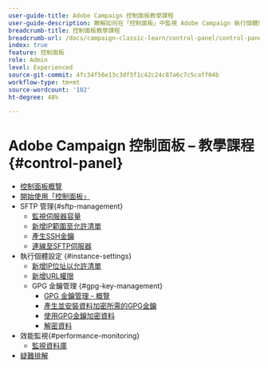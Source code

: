 ```yaml
---
user-guide-title: Adobe Campaign 控制面板教學課程
user-guide-description: 瞭解如何在「控制面板」中監視 Adobe Campaign 執行個體的主要資產以及執行管理任務。
breadcrumb-title: 控制面板教學課程
breadcrumb-url: /docs/campaign-classic-learn/control-panel/control-panel-overview.html
index: true
feature: 控制面板
role: Admin
level: Experienced
source-git-commit: 4fc34f56e13c3df5f1c42c24c87a6c7c5caff04b
workflow-type: tm+mt
source-wordcount: '102'
ht-degree: 48%

---
```



# Adobe Campaign 控制面板 – 教學課程 {#control-panel}

+ [控制面板概覽](/help/control-panel-tutorials/control-panel-overview.md)
+ [開始使用「控制面板」](/help/control-panel-tutorials/get-started.md)
+ SFTP 管理{#sftp-management}
   + [監視伺服器容量](/help/control-panel-tutorials/sftp-management/monitor-server-capacity.md)
   + [新增IP範圍至允許清單](/help/control-panel-tutorials/sftp-management/add-ip-range-to-allowlist.md)
   + [產生SSH金鑰](/help/control-panel-tutorials/sftp-management/generate-ssh-key.md)
   + [連線至SFTP伺服器](/help/control-panel-tutorials/sftp-management/connect-to-sftp-server.md)
+ 執行個體設定 {#instance-settings}
   + [新增IP位址以允許清單](/help/control-panel-tutorials/instance-settings/ip-allow-listing.md)
   + [新增URL權限](/help/control-panel-tutorials/instance-settings/add-url-permissions.md)
   + GPG 金鑰管理 {#gpg-key-management}
      + [GPG 金鑰管理 - 概覽](/help/control-panel-tutorials/instance-settings/gpg-key-management/gpg-key-management-overview.md)
      + [產生並安裝資料加密所需的GPG金鑰](/help/control-panel-tutorials/instance-settings/gpg-key-management/generate-and-install-gpg-keys-for-data-encryption.md)
      + [使用GPG金鑰加密資料](/help/control-panel-tutorials/instance-settings/gpg-key-management/use-a-gpg-key-to-encrypt-data.md)
      + [解密資料](/help/control-panel-tutorials/instance-settings/gpg-key-management/decrypt-data.md)
+ 效能監視{#performance-monitoring}
   + [監視資料庫](/help/control-panel-tutorials/performance-monitoring/monitor-databases.md)
+ [疑難排解](/help/control-panel-tutorials/troubleshooting.md)